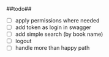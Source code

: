 ##todo##

- [ ] apply permissions where needed
- [ ] add token as login in swagger
- [ ] add simple search (by book name)
- [ ] logout
- [ ] handle more than happy path
